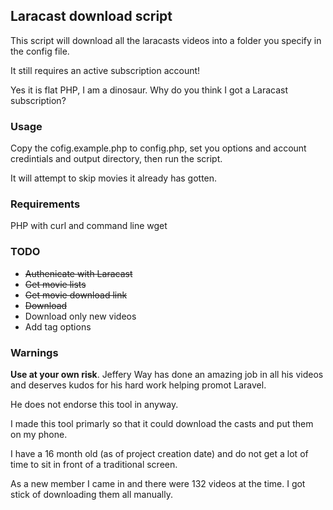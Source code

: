 ## Laracast download script

This script will download all the laracasts videos into a
folder you specify in the config file.

It still requires an active subscription account!

Yes it is flat PHP, I am a dinosaur. Why do you think
I got a Laracast subscription?

### Usage

Copy the cofig.example.php to config.php, set you options
and account credintials and output directory, then run the
script.

It will attempt to skip movies it already has gotten.

### Requirements

PHP with curl and command line wget

### TODO

- ~~Authenicate with Laracast~~
- ~~Get movie lists~~
- ~~Get movie download link~~
- ~~Download~~
- Download only new videos
- Add tag options

### Warnings

**Use at your own risk**. Jeffery Way has done an amazing job in
all his videos and deserves kudos for his hard work helping
promot Laravel.

He does not endorse this tool in anyway.

I made this tool primarly so that it could download the casts
and put them on my phone. 

I have a 16 month old (as of project creation date) and do not
get a lot of time to sit in front of a traditional screen.

As a new member I came in and there were 132 videos at the time.
I got stick of downloading them all manually.
